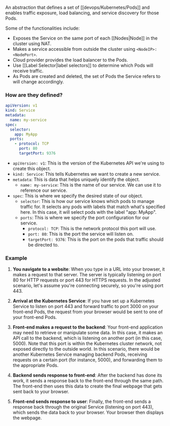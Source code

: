 An abstraction that defines a set of [[devops/Kubernetes/Pods]] and enables traffic exposure, load balancing, and service discovery for those Pods.

Some of the functionalities include:
- Exposes the Service on the same port of each [[Nodes|Node]] in the cluster using NAT.
- Makes a service accessible from outside the cluster using `<NodeIP>:<NodePort>`.
- Cloud provider provides the load balancer to the Pods.
- Use [[Label Selector|label selectors]] to determine which Pods will receive traffic.
- As Pods are created and deleted, the set of Pods the Service refers to will change accordingly.

### How are they defined?

```yaml
apiVersion: v1
kind: Service
metadata:
  name: my-service
spec:
  selector:
    app: MyApp
  ports:
    - protocol: TCP
      port: 80
      targetPort: 9376
```

- `apiVersion: v1`: This is the version of the Kubernetes API we're using to create this object.
- `kind: Service`: This tells Kubernetes we want to create a new service.
- `metadata`: This is data that helps uniquely identify the object.
    - `name: my-service`: This is the name of our service. We can use it to reference our service.
- `spec`: This is where we specify the desired state of our object.
    - `selector`: This is how our service knows which pods to manage traffic for. It selects any pods with labels that match what's specified here. In this case, it will select pods with the label "app: MyApp".
    - `ports`: This is where we specify the port configuration for our service.
        - `protocol: TCP`: This is the network protocol this port will use.
        - `port: 80`: This is the port the service will listen on.
        - `targetPort: 9376`: This is the port on the pods that traffic should be directed to.

### Example
1. **You navigate to a website**: When you type in a URL into your browser, it makes a request to that server. The server is typically listening on port 80 for HTTP requests or port 443 for HTTPS requests. In the adjusted scenario, let's assume you're connecting securely, so you're using port 443.
    
2. **Arrival at the Kubernetes Service**: If you have set up a Kubernetes Service to listen on port 443 and forward traffic to port 3000 on your front-end Pods, the request from your browser would be sent to one of your front-end Pods.
    
3. **Front-end makes a request to the backend**: Your front-end application may need to retrieve or manipulate some data. In this case, it makes an API call to the backend, which is listening on another port (in this case, 5000). Note that this port is within the Kubernetes cluster network, not exposed directly to the outside world. In this scenario, there would be another Kubernetes Service managing backend Pods, receiving requests on a certain port (for instance, 5000), and forwarding them to the appropriate Pods.
    
4. **Backend sends response to front-end**: After the backend has done its work, it sends a response back to the front-end through the same path. The front-end then uses this data to create the final webpage that gets sent back to your browser.
    
5. **Front-end sends response to user**: Finally, the front-end sends a response back through the original Service (listening on port 443), which sends the data back to your browser. Your browser then displays the webpage.
